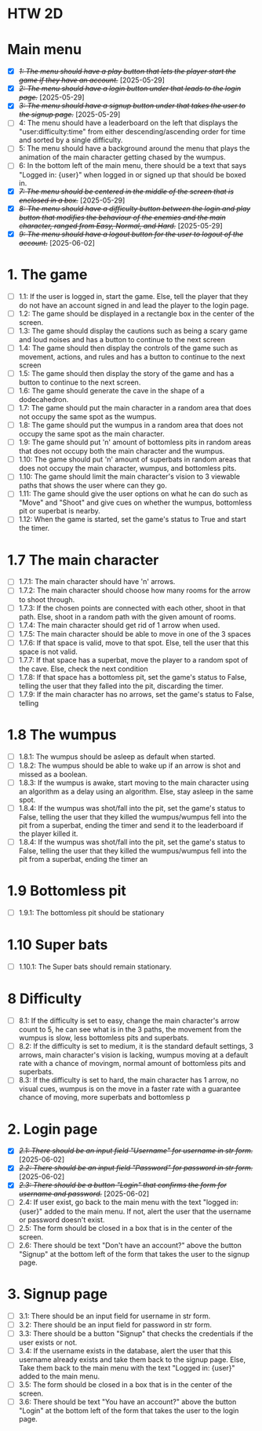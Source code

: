 # HTW 2D

# Main menu

* [X] ~~*1: The menu should have a play button that lets the player start the game if they have an account.*~~ [2025-05-29] 
* [X] ~~*2: The menu should have a login button under that leads to the login page.*~~ [2025-05-29]
* [X] ~~*3: The menu should have a signup button under that takes the user to the signup page.*~~ [2025-05-29]
* [ ] 4: The menu should have a leaderboard on the left that displays the "user:difficulty:time" from either descending/ascending order for time and sorted by a single difficulty.
* [ ] 5: The menu should have a background around the menu that plays the animation of the main character getting chased by the wumpus.
* [ ] 6: In the bottom left of the main menu, there should be a text that says "Logged in: {user}" when logged in or signed up that should be boxed in.
* [X] ~~*7: The menu should be centered in the middle of the screen that is enclosed in a box.*~~ [2025-05-29]
* [X] ~~*8: The menu should have a difficulty button between the login and play button that modifies the behaviour of the enemies and the main character, ranged from Easy, Normal, and Hard.*~~ [2025-05-29]
* [X] ~~*9: The menu should have a logout button for the user to logout of the account.*~~ [2025-06-02]

# 1. The game
* [ ] 1.1: If the user is logged in, start the game. Else, tell the player that they do not have an account signed in and lead the player to the login page.
* [ ] 1.2: The game should be displayed in a rectangle box in the center of the screen.
* [ ] 1.3: The game should display the cautions such as being a scary game and loud noises and has a button to continue to the next screen
* [ ] 1.4: The game should then display the controls of the game such as movement, actions, and rules and has a button to continue to the next screen
* [ ] 1.5: The game should then display the story of the game and has a button to continue to the next screen.
* [ ] 1.6: The game should generate the cave in the shape of a dodecahedron.
* [ ] 1.7: The game should put the main character in a random area that does not occupy the same spot as the wumpus.
* [ ] 1.8: The game should put the wumpus in a random area that does not occupy the same spot as the main character.
* [ ] 1.9: The game should put 'n' amount of bottomless pits in random areas that does not occupy both the main character and the wumpus.
* [ ] 1.10: The game should put 'n' amount of superbats in random areas that does not occupy the main character, wumpus, and bottomless pits.
* [ ] 1.10: The game should limit the main character's vision to 3 viewable paths that shows the user where can they go.
* [ ] 1.11: The game should give the user options on what he can do such as "Move" and "Shoot" and give cues on whether the wumpus, bottomless pit or superbat is nearby.
* [ ] 1.12: When the game is started, set the game's status to True and start the timer.

# 1.7 The main character
* [ ] 1.7.1: The main character should have 'n' arrows.
* [ ] 1.7.2: The main character should choose how many rooms for the arrow to shoot through.
* [ ] 1.7.3: If the chosen points are connected with each other, shoot in that path. Else, shoot in a random path with the given amount of rooms.
* [ ] 1.7.4: The main character should get rid of 1 arrow when used.
* [ ] 1.7.5: The main character should be able to move in one of the 3 spaces
* [ ] 1.7.6: If that space is valid, move to that spot. Else, tell the user that this space is not valid.
* [ ] 1.7.7: If that space has a superbat, move the player to a random spot of the cave. Else, check the next condition
* [ ] 1.7.8: If that space has a bottomless pit, set the game's status to False, telling the user that they falled into the pit, discarding the timer.
* [ ] 1.7.9: If the main character has no arrows, set the game's status to False, telling 

# 1.8 The wumpus
* [ ] 1.8.1: The wumpus should be asleep as default when started.
* [ ] 1.8.2: The wumpus should be able to wake up if an arrow is shot and missed as a boolean.
* [ ] 1.8.3: If the wumpus is awake, start moving to the main character using an algorithm as a delay using an algorithm. Else, stay asleep in the same spot.
* [ ] 1.8.4: If the wumpus was shot/fall into the pit, set the game's status to False, telling the user that they killed the wumpus/wumpus fell into the pit from a superbat, ending the timer and send it to the leaderboard if the player killed it.
* [ ] 1.8.4: If the wumpus was shot/fall into the pit, set the game's status to False, telling the user that they killed the wumpus/wumpus fell into the pit from a superbat, ending the timer an

# 1.9 Bottomless pit
* [ ] 1.9.1: The bottomless pit should be stationary

# 1.10 Super bats
* [ ] 1.10.1: The Super bats should remain stationary.

# 8 Difficulty
* [ ] 8.1: If the difficulty is set to easy, change the main character's arrow count to 5, he can see what is in the 3 paths, the movement from the wumpus is slow, less bottomless pits and superbats.
* [ ] 8.2: If the difficulty is set to medium, it is the standard default settings, 3 arrows, main character's vision is lacking, wumpus moving at a default rate with a chance of movingm, normal amount of bottomless pits and superbats.
* [ ] 8.3: If the difficulty is set to hard, the main character has 1 arrow, no visual cues, wumpus is on the move in a faster rate with a guarantee chance of moving, more superbats and bottomless p

# 2. Login page

* [X] ~~*2.1: There should be an input field "Username" for username in str form.*~~ [2025-06-02]
* [X] ~~*2.2: There should be an input field "Password" for password in str form.*~~ [2025-06-02]
* [X] ~~*2.3: There should be a button "Login" that confirms the form for username and password.*~~ [2025-06-02] 
* [ ] 2.4: If user exist, go back to the main menu with the text "logged in: {user}" added to the main menu. If not, alert the user that the username or password doesn't exist.
* [ ] 2.5: The form should be closed in a box that is in the center of the screen.
* [ ] 2.6: There should be text "Don't have an account?" above the button "Signup" at the bottom left of the form that takes the user to the signup page.

# 3. Signup page
* [ ] 3.1: There should be an input field for username in str form.
* [ ] 3.2: There should be an input field for password in str form.
* [ ] 3.3: There should be a button "Signup" that checks the credentials if the user exists or not.
* [ ] 3.4: If the username exists in the database, alert the user that this username already exists and take them back to the signup page. Else, Take them back to the main menu with the text "Logged in: {user}" added to the main menu.
* [ ] 3.5: The form should be closed in a box that is in the center of the screen.
* [ ] 3.6: There should be text "You have an account?" above the button "Login" at the bottom left of the form that takes the user to the login page.